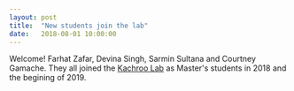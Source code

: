 ```yaml
---
layout: post
title:  "New students join the lab"
date:   2018-08-01 10:00:00
---
```

Welcome! Farhat Zafar, Devina Singh, Sarmin Sultana and Courtney Gamache. They all joined the [Kachroo Lab](http://www.kachroolab.org/people/) as Master's students in 2018 and the begining of 2019.  

